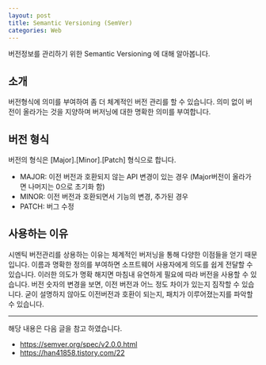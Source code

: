 ```yaml
---
layout: post
title: Semantic Versioning (SemVer)
categories: Web
---
```


버전정보를 관리하기 위한 Semantic Versioning 에 대해 알아봅니다.

## 소개
버전형식에 의미를 부여하여 좀 더 체계적인 버전 관리를 할 수 있습니다. 의미 없이 버전이 올라가는 것을 지양하며 버저닝에 대한 명확한 의미를 부여합니다.


## 버전 형식
버전의 형식은 [Major].[Minor].[Patch] 형식으로 합니다.
- MAJOR: 이전 버전과 호환되지 않는 API 변경이 있는 경우 (Major버전이 올라가면 나머지는 0으로 초기화 함)
- MINOR: 이전 버전과 호환되면서 기능의 변경, 추가된 경우
- PATCH: 버그 수정

## 사용하는 이유
시멘틱 버전관리를 상용하는 이유는 체계적인 버저닝을 통해 다양한 이점들을 얻기 때문입니다. 이름과 명확한 정의를 부여하면 소프트웨어 사용자에게 의도를 쉽게 전달할 수 있습니다. 이러한 의도가 명확 해지면 마침내 유연하게 필요에 따라 버전을 사용할 수 있습니다. 버전 숫자의 변경을 보면, 이전 버전과 어느 정도 차이가 있는지 짐작할 수 있습니다. 굳이 설명하지 않아도 이전버전과 호환이 되는지, 패치가 이루어졌는지를 파악할 수 있습니다.


---

해당 내용은 다음 글을 참고 하였습니다.

- https://semver.org/spec/v2.0.0.html
- https://han41858.tistory.com/22